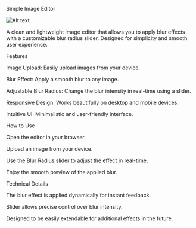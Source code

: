 Simple Image Editor

![Alt text]([https://example.com/path/to/image.png](https://github.com/witharthur/vecto.netEditor/blob/main/Screenshot%202025-08-29%20174853.png))

A clean and lightweight image editor that allows you to apply blur effects with a customizable blur radius slider. Designed for simplicity and smooth user experience.

Features

Image Upload: Easily upload images from your device.

Blur Effect: Apply a smooth blur to any image.

Adjustable Blur Radius: Change the blur intensity in real-time using a slider.

Responsive Design: Works beautifully on desktop and mobile devices.

Intuitive UI: Minimalistic and user-friendly interface.

How to Use

Open the editor in your browser.

Upload an image from your device.

Use the Blur Radius slider to adjust the effect in real-time.

Enjoy the smooth preview of the applied blur.

Technical Details

The blur effect is applied dynamically for instant feedback.

Slider allows precise control over blur intensity.

Designed to be easily extendable for additional effects in the future.
